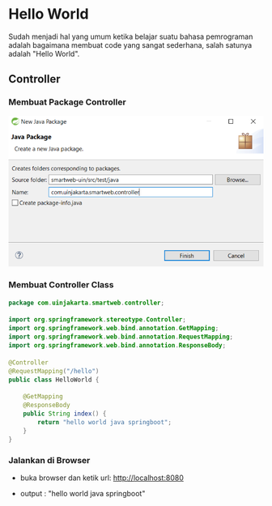 # Hello World

Sudah menjadi hal yang umum ketika belajar suatu bahasa pemrograman adalah bagaimana membuat code yang sangat sederhana, salah satunya adalah "Hello World".

## Controller

### Membuat Package Controller

![](/assets/wizard-controller-package)

### Membuat Controller Class

```java
package com.uinjakarta.smartweb.controller;

import org.springframework.stereotype.Controller;
import org.springframework.web.bind.annotation.GetMapping;
import org.springframework.web.bind.annotation.RequestMapping;
import org.springframework.web.bind.annotation.ResponseBody;

@Controller
@RequestMapping("/hello")
public class HelloWorld {

    @GetMapping
    @ResponseBody
    public String index() {
        return "hello world java springboot";
    }
}
```

### Jalankan di Browser

* buka browser dan ketik url: [http://localhost:8080](http://localhost:8080/hello)

* output :  "hello world java springboot"



